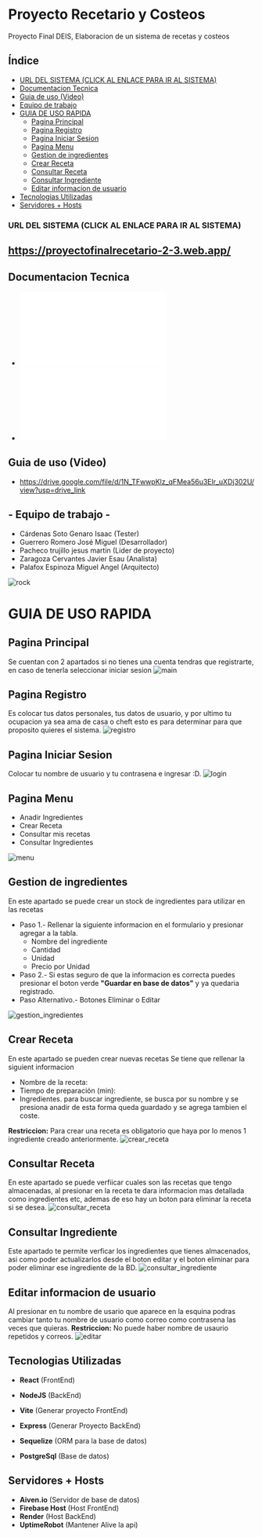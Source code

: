# Proyecto Recetario y Costeos
Proyecto Final DEIS, Elaboracion de un sistema de recetas y costeos 

## Índice

- [URL DEL SISTEMA (CLICK AL ENLACE PARA IR AL SISTEMA)](#url-del-sistema-click-al-enlace-para-ir-al-sistema)
- [Documentacion Tecnica](#documentacion-tecnica)
- [Guia de uso (Video)](#guia-de-uso-video)
- [Equipo de trabajo](#--equipo-de-trabajo--)
- [GUIA DE USO RAPIDA](#guia-de-uso-rapida)
  - [Pagina Principal](#pagina-principal)
  - [Pagina Registro](#pagina-registro)
  - [Pagina Iniciar Sesion](#pagina-iniciar-sesion)
  - [Pagina Menu](#pagina-menu)
  - [Gestion de ingredientes](#gestion-de-ingredientes)
  - [Crear Receta](#crear-receta)
  - [Consultar Receta](#consultar-receta)
  - [Consultar Ingrediente](#consultar-ingrediente)
  - [Editar informacion de usuario](#editar-informacion-de-usuario)
- [Tecnologias Utilizadas](#tecnologias-utilizadas)
- [Servidores + Hosts](#servidores--hosts)

### URL DEL SISTEMA (CLICK AL ENLACE PARA IR AL SISTEMA)
## https://proyectofinalrecetario-2-3.web.app/


## Documentacion Tecnica 
* ![Análisis del negocio casos de uso (⚠CLICK PARA VER PDF⚠)](imgs/casos_uso.pdf)
* ![Análisis del negocio proyecto (⚠CLICK PARA VER PDF⚠)](imgs/analisis.pdf)

## Guia de uso (Video)
* https://drive.google.com/file/d/1N_TFwwpKlz_qFMea56u3Elr_uXDj302U/view?usp=drive_link
  
## - Equipo de trabajo -
* Cárdenas Soto Genaro Isaac (Tester)
* Guerrero Romero José Miguel (Desarrollador)
* Pacheco trujillo jesus martin (Lider de proyecto)
* Zaragoza Cervantes Javier Esau (Analista)
* Palafox Espinoza Miguel Angel (Arquitecto)

![rock](imgs/rock.jpg)

# GUIA DE USO RAPIDA

## Pagina Principal
Se cuentan con 2 apartados si no tienes una cuenta tendras que registrarte, en caso de tenerla seleccionar iniciar sesion 
![main](imgs/main.jpg)

## Pagina Registro
Es colocar tus datos personales, tus datos de usuario, y por ultimo tu ocupacion ya sea ama de casa o cheft esto es para determinar para que proposito quieres el sistema. 
![registro](imgs/registro.jpg)

## Pagina Iniciar Sesion
Colocar tu nombre de usuario y tu contrasena e ingresar :D.
![login](imgs/login.jpg)

## Pagina Menu 
* Anadir Ingredientes 
* Crear Receta 
* Consultar mis recetas 
* Consultar Ingredientes

![menu](imgs/menu.jpg)

## Gestion de ingredientes
En este apartado se puede crear un stock de ingredientes para utilizar en las recetas
* Paso 1.- Rellenar la siguiente informacion en el formulario y presionar agregar a la tabla.
  * Nombre del ingrediente
  * Cantidad
  * Unidad
  * Precio por Unidad
* Paso 2.- Si estas seguro de que la informacion es correcta puedes presionar el boton verde **"Guardar en base de datos"** y ya quedaria registrado.
* Paso Alternativo.- Botones Eliminar o Editar

![gestion_ingredientes](imgs/gestion_ingredientes.jpg)

## Crear Receta
En este apartado se pueden crear nuevas recetas
Se tiene que rellenar la siguient informacion
  * Nombre de la receta:
  * Tiempo de preparación (min):
  * Ingredientes.
para buscar ingrediente, se busca por su nombre y se presiona anadir de esta forma queda guardado y se agrega tambien el coste.

**Restriccion:** Para crear una receta es obligatorio que haya  por lo menos 1 ingrediente creado anteriormente.
![crear_receta](imgs/crear_receta.jpg)

## Consultar Receta
En este apartado se puede verfiicar cuales son las recetas que tengo almacenadas, al presionar en la receta te dara informacion mas detallada como ingredientes etc, ademas de eso hay  un boton para eliminar la receta si se desea.
![consultar_receta](imgs/consultar_receta.jpg)

## Consultar Ingrediente 
Este apartado te permite verficar los ingredientes que tienes almacenados, asi como poder actualizarlos desde el boton editar y el boton eliminar para poder eliminar ese ingrediente de la BD.
![consultar_ingrediente](imgs/consultar_ingrediente.jpg)

## Editar informacion de usuario
Al presionar en tu nombre de usario que aparece en la esquina podras cambiar tanto tu nombre de usuario como correo como contrasena las veces que quieras.
**Restriccion:** No puede haber nombre de usaurio repetidos y correos.
![editar](imgs/editar.jpg)


## Tecnologias Utilizadas 

* **React** (FrontEnd)
* **NodeJS** (BackEnd)

* **Vite** (Generar proyecto FrontEnd)
* **Express** (Generar Proyecto BackEnd)
* **Sequelize** (ORM para la base de datos)
* **PostgreSql** (Base de datos)

## Servidores + Hosts
* **Aiven.io** (Servidor de base de datos)
* **Firebase Host** (Host FrontEnd)
* **Render** (Host BackEnd)
* **UptimeRobot** (Mantener Alive la api)
